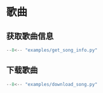 # 歌曲

## 获取歌曲信息

```python
--8<-- "examples/get_song_info.py"
```

## 下载歌曲

```python
--8<-- "examples/download_song.py"
```
